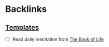 
# Backlinks
## [Templates](<Templates.md>)
- [ ] Read daily meditation from [The Book of Life](<The Book of Life.md>)

